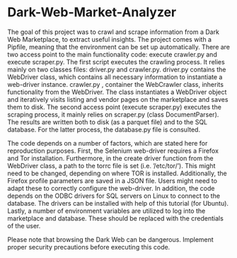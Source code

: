 # Dark-Web-Market-Analyzer

The goal of this project was to crawl and scrape information from a Dark Web Marketplace, to extract useful insights.
The project comes with a Pipfile, meaning that the environment can be set up automatically. There are
two access point to the main functionality code: execute crawler.py and execute scraper.py. The first script
executes the crawling process. It relies mainly on two classes files: driver.py and crawler.py. driver.py
contains the WebDriver class, which contains all necessary information to instantiate a web-driver instance.
crawler.py , container the WebCrawler class, inherits functionality from the WebDriver. The class instantiates
a WebDriver object and iteratively visits listing and vendor pages on the marketplace and saves them to disk.
The second access point (execute scraper.py) executes the scraping process, it mainly relies on scraper.py
(class DocumentParser). The results are written both to disk (as a parquet file) and to the SQL database.
For the latter process, the database.py file is consulted.

The code depends on a number of factors, which are stated here for reproduction purposes. First, the
Selenium web-driver requires a Firefox and Tor installation. Furthermore, in the create driver function
from the WebDriver class, a path to the torrc file is set (i.e. ’/etc/tor/’). This might need to be changed,
depending on where TOR is installed. Additionally, the Firefox profile parameters are saved in a JSON file.
Users might need to adapt these to correctly configure the web-driver.
In addition, the code depends on the ODBC drivers for SQL servers on Linux to connect to the database.
The drivers can be installed with help of this tutorial (for Ubuntu).
Lastly, a number of environment variables are utilized to log into the marketplace and database. These
should be replaced with the credentials of the user.

Please note that browsing the Dark Web can be dangerous. Implement proper security precautions before executing this code. 
